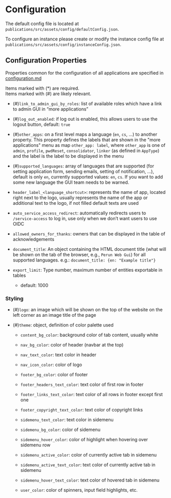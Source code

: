 # Configuration

The default config file is located at `publications/src/assets/config/defaultConfig.json`.

To configure an instance please create or modify the instance config file at `publications/src/assets/config/instanceConfig.json`.

## Configuration Properties
Properties common for the configuration of all applications are specified in [configuration.md](configuration.md)

Items marked with (*) are required.\
Items marked with (#) are likely relevant.

- (#)`link_to_admin_gui_by_roles`: list of available roles which have a link to admin GUI in “more applications”

- (#)`log_out_enabled`: if log out is enabled, this allows users to use the logout button, default: `true`

- (#)`other_apps`: on a first level maps a language (`en`, `cs`, …) to another property. This property defines the labels that are shown in the "more applications" menu as map `other_app: label`, where `other_app` is one of `admin`, `profile`, `pwdReset`, `consolidator`, `linker` (as defined in `AppType`) and the label is the label to be displayed in the menu

- (#)`supported_languages`: array of languages that are supported (for setting application form, sending emails, setting of notification, ...), default is only `en`, currently supported values: `en`, `cs`. If you want to add some new language the GUI team needs to be warned.

- `header_label_<language_shortcut>`: represents the name of app, located right next to the logo, usually represents the name of the app or additional text to the logo, if not filled default texts are used

- `auto_service_access_redirect`: automatically redirects users to `/service-access` to log in, use only when we don’t want users to use OIDC

- `allowed_owners_for_thanks`: owners that can be displayed in the table of acknowledgements

- `document_title`: An object containing the HTML document title (what will be shown on the tab of the browser, e.g., `Perun Web Gui`) for all supported languages. e.g.:
  `document_title: {en: "Example title"}`

- `export_limit`: Type number, maximum number of entities exportable in tables
  - default: 1000

### Styling

- (#)`logo`: an image which will be shown on the top of the website on the left corner as an image title of the page

- (#)`theme`: object, definition of color palette used

  - `content_bg_color`: background color of tab content, usually white

  - `nav_bg_color`: color of header (navbar at the top)

  - `nav_text_color`: text color in header

  - `nav_icon_color`: color of logo

  - `footer_bg_color`: color of footer

  - `footer_headers_text_color`: text color of first row in footer

  - `footer_links_text_color`: text color of all rows in footer except first one

  - `footer_copyright_text_color`: text color of copyright links

  - `sidemenu_text_color`: text color in sidemenu

  - `sidemenu_bg_color`: color of sidemenu

  - `sidemenu_hover_color`: color of highlight when hovering over sidemenu row

  - `sidemenu_active_color`: color of currently active tab in sidemenu

  - `sidemenu_active_text_color`: text color of currently active tab in sidemenu

  - `sidemenu_hover_text_color`: text color of hovered tab in sidemenu

  - `user_color`: color of spinners, input field highlights, etc.

